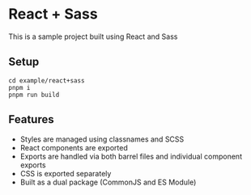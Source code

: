 # React + Sass

This is a sample project built using React and Sass

## Setup

```
cd example/react+sass
pnpm i
pnpm run build
```

## Features

- Styles are managed using classnames and SCSS
- React components are exported
- Exports are handled via both barrel files and individual component exports
- CSS is exported separately
- Built as a dual package (CommonJS and ES Module)
